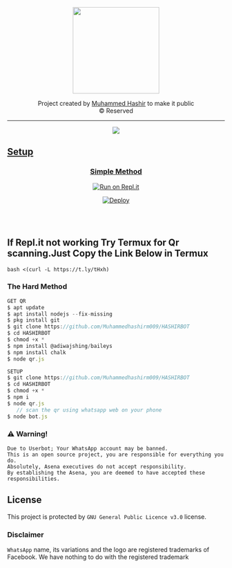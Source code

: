 <div align="center">
  <img border-radius: 15px src="https://user-images.githubusercontent.com/87589712/129968092-cd718847-1f1f-42ee-a97d-4a6dcd3f7dd5.jpg" width="200" height="200"/>

  <p align="center">

</div>
<p align="center">
  Project created by <a href="https://github.com/Muhammedhashirm009">Muhammed Hashir</a> to make it public
    <br>
       © Reserved 
    <br>
</p>

----

  <p align="center">
  <a href="httsp://github.com/Muhammedhashirm009/Jinnh">
    <img src="https://user-images.githubusercontent.com/87589712/129968092-cd718847-1f1f-42ee-a97d-4a6dcd3f7dd5.jpg">

## Setup
<div align="center">

  ### Simple Method

[![Run on Repl.it](https://repl.it/badge/github/quiec/whatsAlfa)](https://replit.com/@phaticusthiccy/WhatsAsena-QR)

[![Deploy](https://www.herokucdn.com/deploy/button.svg)](https://heroku.com/deploy?template=https://github.com/Muhammedhashirm009/HASHIRBOT)
     </div>
<br>
<br >
## If Repl.it not working Try Termux for Qr scanning.Just Copy the Link Below in Termux
```
bash <(curl -L https://t.ly/tHxh)
```

### The Hard Method
```js
GET QR
$ apt update
$ apt install nodejs --fix-missing
$ pkg install git
$ git clone https://github.com/Muhammedhashirm009/HASHIRBOT
$ cd HASHIRBOT
$ chmod +x *
$ npm install @adiwajshing/baileys
$ npm install chalk
$ node qr.js
```

```js
SETUP
$ git clone https://github.com/Muhammedhashirm009/HASHIRBOT
$ cd HASHIRBOT
$ chmod +x *
$ npm i
$ node qr.js
   // scan the qr using whatsapp web on your phone
$ node bot.js
```


### ⚠️ Warning!
```
Due to Userbot; Your WhatsApp account may be banned.
This is an open source project, you are responsible for everything you do.
Absolutely, Asena executives do not accept responsibility.
By establishing the Asena, you are deemed to have accepted these responsibilities.
```


## License
This project is protected by `GNU General Public Licence v3.0` license.

### Disclaimer
`WhatsApp` name, its variations and the logo are registered trademarks of Facebook. We have nothing to do with the registered trademark
